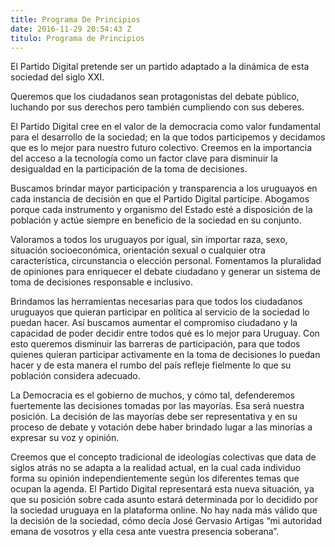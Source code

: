 ```yaml
---
title: Programa De Principios
date: 2016-11-29 20:54:43 Z
titulo: Programa de Principios
---
```


El Partido Digital pretende ser un partido adaptado a la dinámica de esta sociedad del siglo XXI.

Queremos que los ciudadanos sean protagonistas del debate público, luchando por sus derechos pero también cumpliendo con sus deberes.

El Partido Digital cree en el valor de la democracia como valor fundamental para el desarrollo de la sociedad; en la que todos participemos y decidamos que es lo mejor para nuestro futuro colectivo. Creemos en la importancia del acceso a la tecnología como un factor clave para disminuir la desigualdad en la participación de la toma de decisiones.

Buscamos brindar mayor participación y transparencia a los uruguayos en cada instancia de decisión en que el Partido Digital participe. Abogamos porque cada instrumento y organismo del Estado esté a disposición de la población y actúe siempre en beneficio de la sociedad en su conjunto.

Valoramos a todos los uruguayos por igual, sin importar raza, sexo, situación socioeconómica, orientación sexual o cualquier otra característica, circunstancia o elección personal. Fomentamos la pluralidad de opiniones para enriquecer el debate ciudadano y generar un sistema de toma de decisiones responsable e inclusivo.

Brindamos las herramientas necesarias para que todos los ciudadanos uruguayos que quieran participar en política al servicio de la sociedad lo puedan hacer. Así buscamos aumentar el compromiso ciudadano y la capacidad de poder decidir entre todos qué es lo mejor para Uruguay. Con esto queremos disminuir las barreras de participación, para que todos quienes quieran participar activamente en la toma de decisiones lo puedan hacer y de esta manera el rumbo del país refleje fielmente lo que su población considera adecuado.

La Democracia es el gobierno de muchos, y cómo tal, defenderemos fuertemente las decisiones tomadas por las mayorías. Esa será nuestra posición. La decisión de las mayorías debe ser representativa y en su proceso de debate y votación debe haber brindado lugar a las minorías a expresar su voz y opinión.

Creemos que el concepto tradicional de ideologías colectivas que data de siglos atrás no se adapta a la realidad actual, en la cual cada individuo forma su opinión independientemente según los diferentes temas que ocupan la agenda. El Partido Digital representará esta nueva situación, ya que su posición sobre cada asunto estará determinada por lo decidido por la sociedad uruguaya en la plataforma online. No hay nada más válido que la decisión de la sociedad, cómo decía José Gervasio Artigas “mi autoridad emana de vosotros y ella cesa ante vuestra presencia soberana”.
